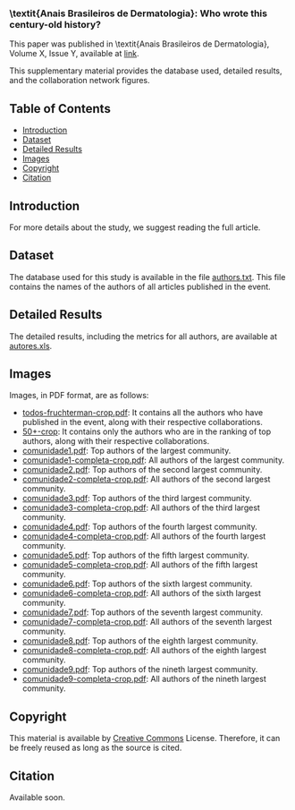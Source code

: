 ### \textit{Anais Brasileiros de Dermatologia}: Who wrote this century-old history?

This paper was published in \textit{Anais Brasileiros de Dermatologia}, Volume X, Issue Y, available at [link](https://periodicos.ifsul.edu.br/index.php/thema/article/view/2909).

This supplementary material provides the database used, detailed results, and the collaboration network figures.

## Table of Contents

- [Introduction](#Introduction)
- [Dataset](#Dataset)
- [Detailed Results](#Detailed-Results)
- [Images](#Images)
- [Copyright](#Copyright)
- [Citation](#Citation)

## Introduction

For more details about the study, we suggest reading the full article.

## Dataset

The database used for this study is available in the file [authors.txt](https://github.com/Sandrocamargo/publications/blob/main/abd25/autores.txt). This file contains the names of the authors of all articles published in the event.

## Detailed Results

The detailed results, including the metrics for all authors, are available at [autores.xls](https://github.com/Sandrocamargo/publications/blob/main/abd25/autores.xls). 

## Images

Images, in PDF format, are as follows:
- [todos-fruchterman-crop.pdf](https://github.com/Sandrocamargo/publications/blob/main/abd25/todos-fruchterman-crop.pdf): It contains all the authors who have published in the event, along with their respective collaborations.
- [50+-crop](https://github.com/Sandrocamargo/publications/blob/main/abd25/50+-crop.pdf): It contains only the authors who are in the ranking of top authors, along with their respective collaborations.
- [comunidade1.pdf](https://github.com/Sandrocamargo/publications/blob/main/abd25/comunidade1-crop.pdf): Top authors of the largest community.
- [comunidade1-completa-crop.pdf](https://github.com/Sandrocamargo/publications/blob/main/abd25/comunidade1-completa-crop.pdf): All authors of the largest community.
- [comunidade2.pdf](https://github.com/Sandrocamargo/publications/blob/main/abd25/comunidade2-crop.pdf): Top authors of the second largest community.
- [comunidade2-completa-crop.pdf](https://github.com/Sandrocamargo/publications/blob/main/abd25/comunidade2-completa-crop.pdf): All authors of the second largest community.
- [comunidade3.pdf](https://github.com/Sandrocamargo/publications/blob/main/abd25/comunidade3-crop.pdf): Top authors of the third largest community.
- [comunidade3-completa-crop.pdf](https://github.com/Sandrocamargo/publications/blob/main/abd25/comunidade3-completa-crop.pdf): All authors of the third largest community.
- [comunidade4.pdf](https://github.com/Sandrocamargo/publications/blob/main/abd25/comunidade4-crop.pdf): Top authors of the fourth largest community.
- [comunidade4-completa-crop.pdf](https://github.com/Sandrocamargo/publications/blob/main/abd25/comunidade4-completa-crop.pdf): All authors of the fourth largest community.
- [comunidade5.pdf](https://github.com/Sandrocamargo/publications/blob/main/abd25/comunidade5-crop.pdf): Top authors of the fifth largest community.
- [comunidade5-completa-crop.pdf](https://github.com/Sandrocamargo/publications/blob/main/abd25/comunidade5-completa-crop.pdf): All authors of the fifth largest community.
- [comunidade6.pdf](https://github.com/Sandrocamargo/publications/blob/main/abd25/comunidade6-crop.pdf): Top authors of the sixth largest community.
- [comunidade6-completa-crop.pdf](https://github.com/Sandrocamargo/publications/blob/main/abd25/comunidade6-completa-crop.pdf): All authors of the sixth largest community.
- [comunidade7.pdf](https://github.com/Sandrocamargo/publications/blob/main/abd25/comunidade7-crop.pdf): Top authors of the seventh largest community.
- [comunidade7-completa-crop.pdf](https://github.com/Sandrocamargo/publications/blob/main/abd25/comunidade7-completa-crop.pdf): All authors of the seventh largest community.
- [comunidade8.pdf](https://github.com/Sandrocamargo/publications/blob/main/abd25/comunidade8-crop.pdf): Top authors of the eighth largest community.
- [comunidade8-completa-crop.pdf](https://github.com/Sandrocamargo/publications/blob/main/abd25/comunidade8-completa-crop.pdf): All authors of the eighth largest community.
- [comunidade9.pdf](https://github.com/Sandrocamargo/publications/blob/main/abd25/comunidade9-crop.pdf): Top authors of the nineth largest community.
- [comunidade9-completa-crop.pdf](https://github.com/Sandrocamargo/publications/blob/main/abd25/comunidade9-completa-crop.pdf): All authors of the nineth largest community.



## Copyright

This material is available by [Creative Commons](https://creativecommons.org/licenses/by/3.0/) License. Therefore, it can be freely reused as long as the source is cited.

## Citation

Available soon.
